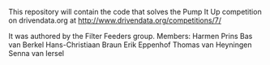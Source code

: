 This repository will contain the code that solves the Pump It Up competition on drivendata.org at http://www.drivendata.org/competitions/7/

It was authored by the Filter Feeders group. Members:
Harmen Prins
Bas van Berkel
Hans-Christiaan Braun
Erik Eppenhof
Thomas van Heyningen
Senna van Iersel
